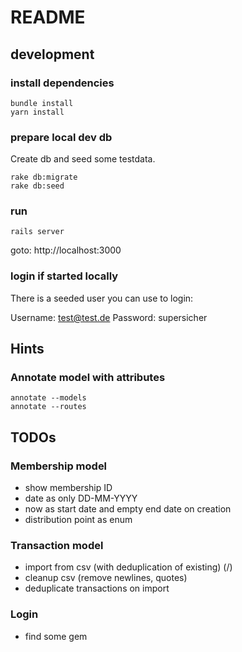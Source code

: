 # README

## development

### install dependencies

    bundle install
    yarn install

### prepare local dev db

Create db and seed some testdata.

    rake db:migrate
    rake db:seed

### run

    rails server

goto: http://localhost:3000

### login if started locally

There is a seeded user you can use to login:

Username: test@test.de Password: supersicher

## Hints

### Annotate model with attributes

	annotate --models
	annotate --routes

## TODOs

### Membership model

* show membership ID
* date as only DD-MM-YYYY
* now as start date and empty end date on creation
* distribution point as enum

### Transaction model

* import from csv (with deduplication of existing) (/)
* cleanup csv (remove newlines, quotes)
* deduplicate transactions on import

### Login

* find some gem

